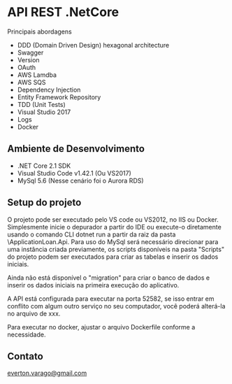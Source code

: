 # API REST .NetCore 

Principais abordagens

 - DDD (Domain Driven Design) hexagonal architecture
 - Swagger
 - Version
 - OAuth
 - AWS Lamdba
 - AWS SQS
 - Dependency Injection
 - Entity Framework Repository
 - TDD (Unit Tests)
 - Visual Studio 2017
 - Logs
 - Docker

## Ambiente de Desenvolvimento

- .NET Core 2.1 SDK
- Visual Studio Code v1.42.1 (Ou VS2017)
- MySql 5.6 (Nesse cenário foi o Aurora RDS)
 
## Setup do projeto

O projeto pode ser executado pelo VS code ou VS2012, no IIS ou Docker.
Simplesmente inicie o depurador a partir do IDE ou execute-o diretamente usando o comando CLI dotnet run a partir da raiz da pasta \ApplicationLoan.Api.
Para uso do MySql será necessário direcionar para uma instância criada previamente, os scripts disponíveis na pasta "Scripts\" do projeto podem ser executados para criar as tabelas e inserir os dados iniciais.

Ainda não está disponível o "migration"  para criar o banco de dados e inserir os dados iniciais na primeira execução do aplicativo.

A API está configurada para executar na porta 52582, se isso entrar em conflito com algum outro serviço no seu computador, você poderá alterá-la no arquivo de xxx.

Para executar no docker, ajustar o arquivo Dockerfile conforme a necessidade.

## Contato

everton.varago@gmail.com